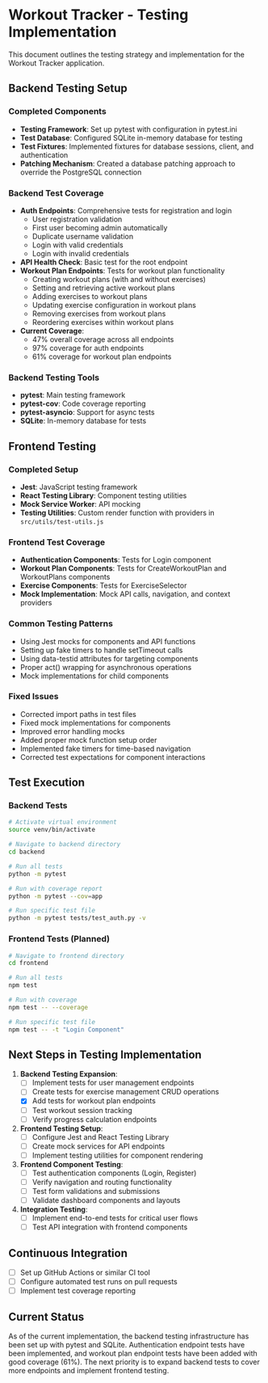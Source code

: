 # Workout Tracker - Testing Implementation

This document outlines the testing strategy and implementation for the Workout Tracker application.

## Backend Testing Setup

### Completed Components
- **Testing Framework**: Set up pytest with configuration in pytest.ini
- **Test Database**: Configured SQLite in-memory database for testing
- **Test Fixtures**: Implemented fixtures for database sessions, client, and authentication
- **Patching Mechanism**: Created a database patching approach to override the PostgreSQL connection

### Backend Test Coverage
- **Auth Endpoints**: Comprehensive tests for registration and login
  - User registration validation
  - First user becoming admin automatically
  - Duplicate username validation
  - Login with valid credentials
  - Login with invalid credentials
- **API Health Check**: Basic test for the root endpoint
- **Workout Plan Endpoints**: Tests for workout plan functionality 
  - Creating workout plans (with and without exercises)
  - Setting and retrieving active workout plans
  - Adding exercises to workout plans
  - Updating exercise configuration in workout plans
  - Removing exercises from workout plans
  - Reordering exercises within workout plans
- **Current Coverage**: 
  - 47% overall coverage across all endpoints 
  - 97% coverage for auth endpoints
  - 61% coverage for workout plan endpoints

### Backend Testing Tools
- **pytest**: Main testing framework
- **pytest-cov**: Code coverage reporting
- **pytest-asyncio**: Support for async tests
- **SQLite**: In-memory database for tests

## Frontend Testing

### Completed Setup
- **Jest**: JavaScript testing framework
- **React Testing Library**: Component testing utilities
- **Mock Service Worker**: API mocking
- **Testing Utilities**: Custom render function with providers in `src/utils/test-utils.js`

### Frontend Test Coverage
- **Authentication Components**: Tests for Login component
- **Workout Plan Components**: Tests for CreateWorkoutPlan and WorkoutPlans components
- **Exercise Components**: Tests for ExerciseSelector
- **Mock Implementation**: Mock API calls, navigation, and context providers

### Common Testing Patterns
- Using Jest mocks for components and API functions
- Setting up fake timers to handle setTimeout calls
- Using data-testid attributes for targeting components
- Proper act() wrapping for asynchronous operations
- Mock implementations for child components

### Fixed Issues
- Corrected import paths in test files
- Fixed mock implementations for components
- Improved error handling mocks
- Added proper mock function setup order
- Implemented fake timers for time-based navigation
- Corrected test expectations for component interactions

## Test Execution

### Backend Tests
```bash
# Activate virtual environment
source venv/bin/activate

# Navigate to backend directory
cd backend

# Run all tests
python -m pytest

# Run with coverage report
python -m pytest --cov=app

# Run specific test file
python -m pytest tests/test_auth.py -v
```

### Frontend Tests (Planned)
```bash
# Navigate to frontend directory
cd frontend

# Run all tests
npm test

# Run with coverage
npm test -- --coverage

# Run specific test file
npm test -- -t "Login Component"
```

## Next Steps in Testing Implementation

1. **Backend Testing Expansion**:
   - [ ] Implement tests for user management endpoints
   - [ ] Create tests for exercise management CRUD operations
   - [x] Add tests for workout plan endpoints
   - [ ] Test workout session tracking
   - [ ] Verify progress calculation endpoints

2. **Frontend Testing Setup**:
   - [ ] Configure Jest and React Testing Library
   - [ ] Create mock services for API endpoints
   - [ ] Implement testing utilities for component rendering

3. **Frontend Component Testing**:
   - [ ] Test authentication components (Login, Register)
   - [ ] Verify navigation and routing functionality
   - [ ] Test form validations and submissions
   - [ ] Validate dashboard components and layouts

4. **Integration Testing**:
   - [ ] Implement end-to-end tests for critical user flows
   - [ ] Test API integration with frontend components

## Continuous Integration
- [ ] Set up GitHub Actions or similar CI tool
- [ ] Configure automated test runs on pull requests
- [ ] Implement test coverage reporting

## Current Status
As of the current implementation, the backend testing infrastructure has been set up with pytest and SQLite. Authentication endpoint tests have been implemented, and workout plan endpoint tests have been added with good coverage (61%). The next priority is to expand backend tests to cover more endpoints and implement frontend testing. 